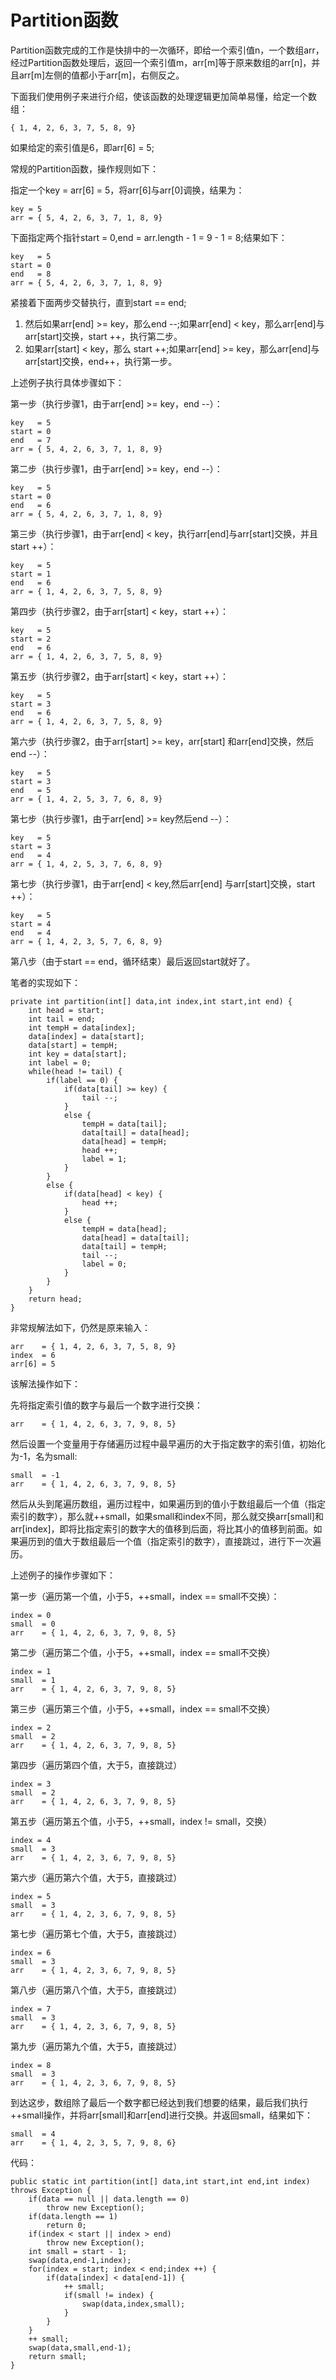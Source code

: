 # Partition函数

Partition函数完成的工作是快排中的一次循环，即给一个索引值n，一个数组arr，经过Partition函数处理后，返回一个索引值m，arr[m]等于原来数组的arr[n]，并且arr[m]左侧的值都小于arr[m]，右侧反之。

下面我们使用例子来进行介绍，使该函数的处理逻辑更加简单易懂，给定一个数组：

    { 1, 4, 2, 6, 3, 7, 5, 8, 9}

如果给定的索引值是6，即arr[6] = 5;

常规的Partition函数，操作规则如下：

指定一个key = arr[6] = 5，将arr[6]与arr[0]调换，结果为：

    key = 5
    arr = { 5, 4, 2, 6, 3, 7, 1, 8, 9}

下面指定两个指针start = 0,end = arr.length - 1 = 9 - 1 = 8;结果如下：

    key   = 5
    start = 0
    end   = 8
    arr = { 5, 4, 2, 6, 3, 7, 1, 8, 9}

紧接着下面两步交替执行，直到start == end;

1. 然后如果arr[end] >= key，那么end --;如果arr[end] < key，那么arr[end]与arr[start]交换，start ++，执行第二步。
2. 如果arr[start] < key，那么 start ++;如果arr[end] >= key，那么arr[end]与arr[start]交换，end++，执行第一步。

上述例子执行具体步骤如下：

第一步（执行步骤1，由于arr[end] >= key，end --）：

    key   = 5
    start = 0
    end   = 7
    arr = { 5, 4, 2, 6, 3, 7, 1, 8, 9}

第二步（执行步骤1，由于arr[end] >= key，end --）：

    key   = 5
    start = 0
    end   = 6
    arr = { 5, 4, 2, 6, 3, 7, 1, 8, 9}

第三步（执行步骤1，由于arr[end] < key，执行arr[end]与arr[start]交换，并且start ++）：

    key   = 5
    start = 1
    end   = 6
    arr = { 1, 4, 2, 6, 3, 7, 5, 8, 9}

第四步（执行步骤2，由于arr[start] < key，start ++）：

    key   = 5
    start = 2
    end   = 6
    arr = { 1, 4, 2, 6, 3, 7, 5, 8, 9}

第五步（执行步骤2，由于arr[start] < key，start ++）：

    key   = 5
    start = 3
    end   = 6
    arr = { 1, 4, 2, 6, 3, 7, 5, 8, 9}

第六步（执行步骤2，由于arr[start] >= key，arr[start] 和arr[end]交换，然后end --）：

    key   = 5
    start = 3
    end   = 5
    arr = { 1, 4, 2, 5, 3, 7, 6, 8, 9}

第七步（执行步骤1，由于arr[end] >= key然后end --）：

    key   = 5
    start = 3
    end   = 4
    arr = { 1, 4, 2, 5, 3, 7, 6, 8, 9}

第七步（执行步骤1，由于arr[end] < key,然后arr[end] 与arr[start]交换，start ++）：

    key   = 5
    start = 4
    end   = 4
    arr = { 1, 4, 2, 3, 5, 7, 6, 8, 9}

第八步（由于start == end，循环结束）最后返回start就好了。

笔者的实现如下：

    private int partition(int[] data,int index,int start,int end) {
		int head = start;
		int tail = end;
		int tempH = data[index];
		data[index] = data[start];
		data[start] = tempH;
		int key = data[start];
		int label = 0;
		while(head != tail) {
			if(label == 0) {
				if(data[tail] >= key) {
					tail --;
				}
				else {
					tempH = data[tail];
					data[tail] = data[head];
					data[head] = tempH;
					head ++;
					label = 1;
				}
			}
			else {
				if(data[head] < key) {
					head ++;
				}
				else {
					tempH = data[head];
					data[head] = data[tail];
					data[tail] = tempH;
					tail --;
					label = 0;
				}
			}
		}
		return head;
	}

非常规解法如下，仍然是原来输入：

    arr    = { 1, 4, 2, 6, 3, 7, 5, 8, 9}
    index  = 6
    arr[6] = 5

该解法操作如下：

先将指定索引值的数字与最后一个数字进行交换：
    
    arr    = { 1, 4, 2, 6, 3, 7, 9, 8, 5}

然后设置一个变量用于存储遍历过程中最早遍历的大于指定数字的索引值，初始化为-1，名为small:

    small  = -1
    arr    = { 1, 4, 2, 6, 3, 7, 9, 8, 5}

然后从头到尾遍历数组，遍历过程中，如果遍历到的值小于数组最后一个值（指定索引的数字），那么就++small，如果small和index不同，那么就交换arr[small]和arr[index]，即将比指定索引的数字大的值移到后面，将比其小的值移到前面。如果遍历到的值大于数组最后一个值（指定索引的数字），直接跳过，进行下一次遍历。

上述例子的操作步骤如下：

第一步（遍历第一个值，小于5，++small，index == small不交换）：

    index = 0
    small  = 0
    arr    = { 1, 4, 2, 6, 3, 7, 9, 8, 5}

第二步（遍历第二个值，小于5，++small，index == small不交换）

    index = 1
    small  = 1
    arr    = { 1, 4, 2, 6, 3, 7, 9, 8, 5}

第三步（遍历第三个值，小于5，++small，index == small不交换）

    index = 2
    small  = 2
    arr    = { 1, 4, 2, 6, 3, 7, 9, 8, 5}

第四步（遍历第四个值，大于5，直接跳过）

    index = 3
    small  = 2
    arr    = { 1, 4, 2, 6, 3, 7, 9, 8, 5}

第五步（遍历第五个值，小于5，++small，index != small，交换）

    index = 4
    small  = 3
    arr    = { 1, 4, 2, 3, 6, 7, 9, 8, 5}

第六步（遍历第六个值，大于5，直接跳过）

    index = 5
    small  = 3
    arr    = { 1, 4, 2, 3, 6, 7, 9, 8, 5}

第七步（遍历第七个值，大于5，直接跳过）

    index = 6
    small  = 3
    arr    = { 1, 4, 2, 3, 6, 7, 9, 8, 5}

第八步（遍历第八个值，大于5，直接跳过）

    index = 7
    small  = 3
    arr    = { 1, 4, 2, 3, 6, 7, 9, 8, 5}

第九步（遍历第九个值，大于5，直接跳过）

    index = 8
    small  = 3
    arr    = { 1, 4, 2, 3, 6, 7, 9, 8, 5}

到达这步，数组除了最后一个数字都已经达到我们想要的结果，最后我们执行++small操作，并将arr[small]和arr[end]进行交换。并返回small，结果如下：

    small  = 4
    arr    = { 1, 4, 2, 3, 5, 7, 9, 8, 6}

代码：

    public static int partition(int[] data,int start,int end,int index) throws Exception {
		if(data == null || data.length == 0)
			throw new Exception();
		if(data.length == 1)
			return 0;
		if(index < start || index > end)
			throw new Exception();
		int small = start - 1;
		swap(data,end-1,index);
		for(index = start; index < end;index ++) {
			if(data[index] < data[end-1]) {
				++ small;
				if(small != index) {
					swap(data,index,small);
				}
			}
		}
		++ small;
		swap(data,small,end-1);
		return small;
	}